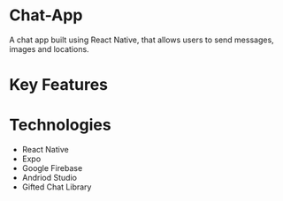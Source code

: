 # Chat-App
A chat app built using React Native, that allows users to send messages, images and locations.


# Key Features


# Technologies
- React Native
- Expo
- Google Firebase
- Andriod Studio
- Gifted Chat Library
